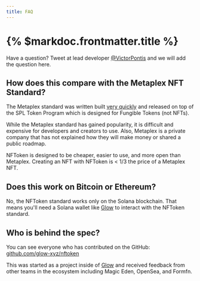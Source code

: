 ```yaml
---
title: FAQ
---
```


# {% $markdoc.frontmatter.title %}

Have a question? Tweet at lead developer [@VictorPontis](https://twitter.com/victorpontis) and we will add the question here.

## How does this compare with the Metaplex NFT Standard?

The Metaplex standard was written built [very quickly](https://twitter.com/aeyakovenko/status/1524798066347237376) and released on top of the SPL Token Program which is designed for Fungible Tokens (not NFTs).

While the Metaplex standard has gained popularity, it is difficult and expensive for developers and creators to use. Also, Metaplex is a private company that has not explained how they will make money or shared a public roadmap.

NFToken is designed to be cheaper, easier to use, and more open than Metaplex. Creating an NFT with NFToken is < 1/3 the price of a Metaplex NFT.

## Does this work on Bitcoin or Ethereum?

No, the NFToken standard works only on the Solana blockchain. That means you'll need a Solana wallet like [Glow](https://glow.app) to interact with the NFToken standard.

## Who is behind the spec?

You can see everyone who has contributed on the GitHub: [github.com/glow-xyz/nftoken](https://github.com/glow-xyz/nftoken)

This was started as a project inside of [Glow](https://glow.xyz) and received feedback from other teams in the ecosystem including Magic Eden, OpenSea, and Formfn.
